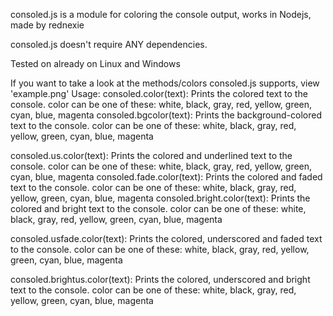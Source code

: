 consoled.js is a module for coloring the console output, works in Nodejs, made by rednexie

consoled.js doesn't require ANY dependencies.

Tested on already on Linux and Windows 

If you want to take a look at the methods/colors consoled.js supports, view 'example.png'
Usage:
consoled.color(text): Prints the colored text to the console. color can be one of these: white, black, gray, red, yellow, green, cyan, blue, magenta
consoled.bgcolor(text): Prints the background-colored text to the console. color can be one of these: white, black, gray, red, yellow, green, cyan, blue, magenta

consoled.us.color(text): Prints the colored and underlined text to the console. color can be one of these: white, black, gray, red, yellow, green, cyan, blue, magenta
consoled.fade.color(text): Prints the colored and faded text to the console. color can be one of these: white, black, gray, red, yellow, green, cyan, blue, magenta
consoled.bright.color(text): Prints the colored and bright text to the console. color can be one of these: white, black, gray, red, yellow, green, cyan, blue, magenta

consoled.usfade.color(text): Prints the colored, underscored and faded text to the console. color can be one of these: white, black, gray, red, yellow, green, cyan, blue, magenta

consoled.brightus.color(text): Prints the colored, underscored and bright text to the console. color can be one of these: white, black, gray, red, yellow, green, cyan, blue, magenta
